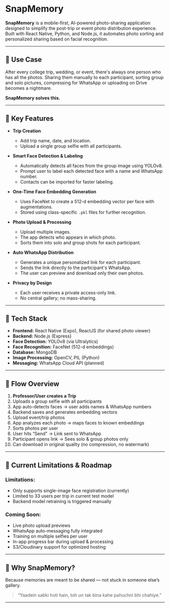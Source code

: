 # SnapMemory

**SnapMemory** is a mobile-first, AI-powered photo-sharing application designed to simplify the post-trip or event photo distribution experience. Built with React Native, Python, and Node.js, it automates photo sorting and personalized sharing based on facial recognition.

---

## 📅 Use Case

After every college trip, wedding, or event, there's always one person who has all the photos. Sharing them manually to each participant, sorting group and solo pictures, compressing for WhatsApp or uploading on Drive becomes a nightmare.

**SnapMemory solves this.**

---

## 🌟 Key Features

- **Trip Creation**

  - Add trip name, date, and location.
  - Upload a single group selfie with all participants.

- **Smart Face Detection & Labeling**

  - Automatically detects all faces from the group image using YOLOv8.
  - Prompt user to label each detected face with a name and WhatsApp number.
  - Contacts can be imported for faster labeling.

- **One-Time Face Embedding Generation**

  - Uses FaceNet to create a 512-d embedding vector per face with augmentations.
  - Stored using class-specific `.pkl` files for further recognition.

- **Photo Upload & Processing**

  - Upload multiple images.
  - The app detects who appears in which photo.
  - Sorts them into solo and group shots for each participant.

- **Auto WhatsApp Distribution**

  - Generates a unique personalized link for each participant.
  - Sends the link directly to the participant's WhatsApp.
  - The user can preview and download only their own photos.

- **Privacy by Design**

  - Each user receives a private access-only link.
  - No central gallery; no mass-sharing.

---

## 🚀 Tech Stack

- **Frontend:** React Native (Expo), ReactJS (for shared photo viewer)
- **Backend:** Node.js (Express)
- **Face Detection:** YOLOv8 (via Ultralytics)
- **Face Recognition:** FaceNet (512-d embeddings)
- **Database:** MongoDB
- **Image Processing:** OpenCV, PIL (Python)
- **Messaging:** WhatsApp Cloud API (planned)

---

## 🌚 Flow Overview

1. **Professor/User creates a Trip**
2. Uploads a group selfie with all participants
3. App auto-detects faces → user adds names & WhatsApp numbers
4. Backend saves and generates embedding vectors
5. Upload event/trip photos
6. App analyzes each photo → maps faces to known embeddings
7. Sorts photos per user
8. User hits “Send” → Link sent to WhatsApp
9. Participant opens link → Sees solo & group photos only
10. Can download in original quality (no compression, no watermark)

---

## 🔄 Current Limitations & Roadmap

### Limitations:

- Only supports single-image face registration (currently)
- Limited to 33 users per trip in current test model
- Backend model retraining is triggered manually

### Coming Soon:

- Live photo upload previews
- WhatsApp auto-messaging fully integrated
- Training on multiple selfies per user
- In-app progress bar during upload & processing
- S3/Cloudinary support for optimized hosting

---

## 📖 Why SnapMemory?

Because memories are meant to be shared —
not stuck in someone else’s gallery.

> “Yaadein sabki hoti hain,
> toh un tak bina kahe pahuchni bhi chahiye.”

---

